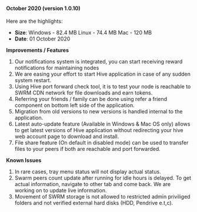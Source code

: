 

#### October 2020 (version 1.0.10)

Here are the highlights:

* **Size**: 
   Windows - 82.4 MB
   Linux - 74.4 MB
   Mac -  120 MB
* **Date**: 01 October 2020

**Improvements / Features**

1. Our notifications system is integrated, you can start receiving reward notifications for maintaining nodes
2. We are easing your effort to start Hive application in case of any sudden system restart. 
3. Using Hive port forward check tool, it is to test your node is reachable to SWRM CDN network for file downloads and earn tokens. 
4. Referring your friends / family can be done using refer a friend component on bottom left side of the application. 
5. Migration from old versions to new versions is handled internal to the application. 
6. Latest auto-update feature (Available in Windows & Mac OS only) allows to get latest versions of Hive application without redirecting your hive web account page to download and install. 
7. File share feature (On default in disabled mode) can be used to transfer files to your peers if both are reachable and port forwarded. 

**Known Issues**

1. In rare cases, tray menu status will not display actual status. 
2. Swarm peers count update after running for idle hours is delayed. To get actual information, navigate to other tab and come back. We are working on to update live information. 
3. Movement of SWRM storage is not allowed to restricted admin priviliged folders and not verified external hard disks (HDD, Pendrive e.t,c). 
